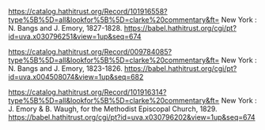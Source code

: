 
https://catalog.hathitrust.org/Record/101916558?type%5B%5D=all&lookfor%5B%5D=clarke%20commentary&ft=
New York : N. Bangs and J. Emory, 1827-1828.
https://babel.hathitrust.org/cgi/pt?id=uva.x030796251&view=1up&seq=674


https://catalog.hathitrust.org/Record/009784085?type%5B%5D=all&lookfor%5B%5D=clarke%20commentary&ft=
New York : N. Bangs and J. Emory, 1823-1826.
https://babel.hathitrust.org/cgi/pt?id=uva.x004508074&view=1up&seq=682


https://catalog.hathitrust.org/Record/101916314?type%5B%5D=all&lookfor%5B%5D=clarke%20commentary&ft=
New York : J. Emory & B. Waugh, for the Methodist Episcopal Church, 1829.
https://babel.hathitrust.org/cgi/pt?id=uva.x030796202&view=1up&seq=674
